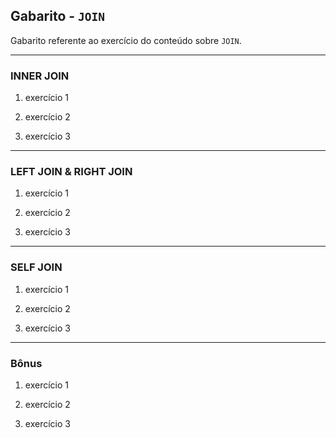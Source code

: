 ## Gabarito - ``JOIN``

Gabarito referente ao exercício do conteúdo sobre ``JOIN``. 

---

### INNER JOIN

1. exercício 1

2. exercício 2

3. exercício 3

---

### LEFT JOIN & RIGHT JOIN

1. exercício 1

2. exercício 2

3. exercício 3

---

### SELF JOIN

1. exercício 1

2. exercício 2

3. exercício 3

--- 

### Bônus

1. exercício 1

2. exercício 2

3. exercício 3